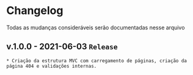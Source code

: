 # Changelog
Todas as mudanças consideráveis serão documentadas nesse arquivo

## v.1.0.0 - 2021-06-03 `Release`
    * Criação da estrutura MVC com carregamento de páginas, criação da página 404 e validações internas.
